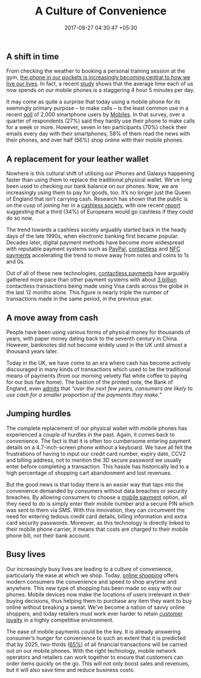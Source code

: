 ﻿---
title: A Culture of Convenience
date: 2017-08-27 04:30:47 +05:30
categories:
- Cashless
- Commerce
- Fintech
- Insights
- Mobile
- Enabling Technologies
- Payments
tags:
- Europe
- insights
- Mobile
- Enabling Technologies Payments
- Paypal
- US
layout: post
type: post
status: publish
category:
- Enabling Technologies
- Enabling Technologies
- Payments
- Cashless
- Commerce
- Fintech
- Insights
- Mobile
- Mobile
Markets:
- Europe
- insights
- Mobile
- Enabling Technologies Payments
- Paypal
- US
Person: Shane Leahy
---

<h2>A shift in time</h2>
<p>From checking the weather to booking a personal training session at the gym, <a href="https://letstalkpayments.com/we-live-in-a-mobile-first-world/">the phone in our pockets is increasingly becoming central to how we live our lives</a>. In fact, a recent <a href="https://www.emarketer.com/corporate/coverage/be-prepared-mobile">study</a> shows that the average time each of us now spends on our mobile phones is a staggering 4 hour 5 minutes per day.</p>
<p>It may come as quite a surprise that today using a mobile phone for its seemingly primary purpose – to make calls – is the least common use in a recent <a href="http://www.express.co.uk/life-style/science-technology/778572/Smartphone-phone-common-reason-use-call">poll</a> of 2,000 smartphone users by <a href="https://www.mobiles.co.uk/">Mobiles</a>. In that survey, over a quarter of respondents (27%) said they hardly use their phone to make calls for a week or more. However, seven in ten participants (70%) check their emails every day with their smartphones, 58% of them read the news with their phones, and over half (56%) shop online with their mobile phones.</p>
<h2>A replacement for your leather wallet </h2>
<p>Nowhere is this cultural shift of utilising our iPhones and Galaxys happening faster than using them to replace the traditional physical wallet. We’ve long been used to checking our bank balance on our phones. Now, we are increasingly using them to pay for goods, too. It’s no longer just the Queen of England that isn’t carrying cash. Research has shown that the public is on the cusp of joining her in a <a href="https://letstalkpayments.com/cashless-society-in-2017/">cashless society</a>, with one recent <a href="http://uk.reuters.com/article/us-global-economy-cash-idUKKBN17S001">report</a> suggesting that a third (34%) of Europeans would go cashless if they could do so now.</p>
<p>The trend towards a cashless society arguably started back in the heady days of the late 1990s, when electronic banking first became popular. Decades later, digital payment methods have become more widespread with reputable payment systems such as <a href="https://www.paypal.com/ng/home">PayPal,</a> <a href="https://letstalkpayments.com/is-offering-contactless-payments-worth-it/">contactless</a> and <a href="https://letstalkpayments.com/nfc-payments-are-picking-up-in-developed-economies-but-emerging-economies-are-different/">NFC payments</a> accelerating the trend to move away from notes and coins to 1s and 0s.</p>
<p>Out of all of these new technologies, <a href="https://letstalkpayments.com/how-the-czech-republic-and-poland-are-amongst-the-leaders-in-contactless-payments/">contactless payments</a> have arguably gathered more pace than other payment systems with about <a href="http://www.paymenteye.com/2016/05/12/europeans-made-3-billion-contactless-transactions-in-the-last-12-months/">3 billion</a> contactless transactions being made using Visa cards across the globe in the last 12 months alone. This figure is nearly triple the number of transactions made in the same period, in the previous year.</p>
<h2>A move away from cash</h2>
<p>People have been using various forms of physical money for thousands of years, with paper money dating back to the seventh century in China. However, banknotes did not become widely used in the UK until almost a thousand years later.</p>
<p>Today in the UK, we have come to an era where cash has become actively discouraged in many kinds of transactions which used to be the traditional means of payments (from our morning velvety flat white coffee to paying for our bus fare home). The bastion of the printed note, the Bank of England, even <a href="http://www.bankofengland.co.uk/publications/Documents/quarterlybulletin/2015/q3prerelease_1.pdf">admits</a> that <i>“over the next few years, consumers are likely to use cash for a smaller proportion of the payments they make.”</i></p>
<h2>Jumping hurdles</h2>
<p>The complete replacement of our physical wallet with mobile phones has experienced a couple of hurdles in the past. Again, it comes back to convenience. The fact is that it is often too cumbersome entering payment details on a 4.7-inch-screen phone without a keyboard. We have all felt the frustrations of having to input our credit card number, expiry date, CCV2 and billing address, not to mention the 3D secure password we usually enter before completing a transaction. This hassle has historically led to a high percentage of shopping cart abandonment and lost revenues.</p>
<p>But the good news is that today there is an easier way that taps into the convenience demanded by consumers without data breaches or security breaches. By allowing consumers to choose a <a href="https://letstalkpayments.com/future-of-mobile-payments/">mobile payment</a> option, all they need to do is simply enter their mobile number and a secure PIN which was sent to them via SMS. With this innovation, they can circumvent the need for entering tedious credit card details, billing information and extra card security passwords. Moreover, as this technology is directly linked to their mobile phone carrier, it means that costs are charged to their mobile phone bill, not their bank account.</p>
<h2>Busy lives</h2>
<p>Our increasingly busy lives are leading to a culture of convenience, particularly the ease at which we shop. Today, <a href="https://letstalkpayments.com/three-fundamental-trends-shaping-the-future-of-online-shopping/">online shopping</a> offers modern consumers the convenience and speed to shop anytime and anywhere. This new type of shopping has been made so easy with our phones. Mobile devices now make the locations of users irrelevant in their buying decisions, thus helping them to purchase any item they want to buy online without breaking a sweat. We’ve become a nation of savvy online shoppers, and today retailers must work ever harder to retain <a href="https://letstalkpayments.com/chatbots-will-enable-deeper-engagement-and-build-stronger-customer-loyalty/">customer loyalty</a> in a highly competitive environment.</p>
<p>The ease of mobile payments could be the key. It is already answering consumer’s hunger for convenience to such an extent that it is predicted that by 2025, two-thirds (<a href="http://www.paymenteye.com/2016/05/12/europeans-made-3-billion-contactless-transactions-in-the-last-12-months/">65%</a>) of all financial transactions will be carried out on our mobile phones. With the right technology, mobile network operators and retailers can work together to ensure that customers can order items quickly on the go. This will not only boost sales and revenues, but it will also save time and reduce business costs.</p>
